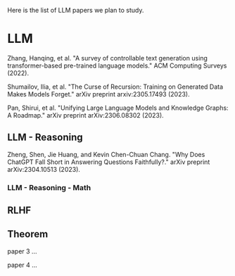 Here is the list of LLM papers we plan to study.

# LLM

Zhang, Hanqing, et al. "A survey of controllable text generation using transformer-based pre-trained language models." ACM Computing Surveys (2022).

Shumailov, Ilia, et al. "The Curse of Recursion: Training on Generated Data Makes Models Forget." arXiv preprint arxiv:2305.17493 (2023).

Pan, Shirui, et al. "Unifying Large Language Models and Knowledge Graphs: A Roadmap." arXiv preprint arXiv:2306.08302 (2023).

## LLM - Reasoning

Zheng, Shen, Jie Huang, and Kevin Chen-Chuan Chang. "Why Does ChatGPT Fall Short in Answering Questions Faithfully?." arXiv preprint arXiv:2304.10513 (2023).

### LLM - Reasoning - Math

## RLHF

## Theorem

paper 3 ...

paper 4 ...
